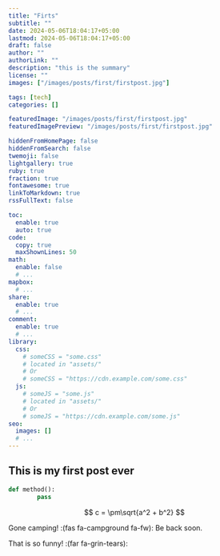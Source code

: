 ```yaml
---
title: "Firts"
subtitle: ""
date: 2024-05-06T18:04:17+05:00
lastmod: 2024-05-06T18:04:17+05:00
draft: false
author: ""
authorLink: ""
description: "this is the summary"
license: ""
images: ["/images/posts/first/firstpost.jpg"]

tags: [tech]
categories: []

featuredImage: "/images/posts/first/firstpost.jpg"
featuredImagePreview: "/images/posts/first/firstpost.jpg"

hiddenFromHomePage: false
hiddenFromSearch: false
twemoji: false
lightgallery: true
ruby: true
fraction: true
fontawesome: true
linkToMarkdown: true
rssFullText: false

toc:
  enable: true
  auto: true
code:
  copy: true
  maxShownLines: 50
math:
  enable: false
  # ...
mapbox:
  # ...
share:
  enable: true
  # ...
comment:
  enable: true
  # ...
library:
  css:
    # someCSS = "some.css"
    # located in "assets/"
    # Or
    # someCSS = "https://cdn.example.com/some.css"
  js:
    # someJS = "some.js"
    # located in "assets/"
    # Or
    # someJS = "https://cdn.example.com/some.js"
seo:
  images: []
  # ...
---
```


## This is my first post ever

<!--more-->

```python
def method():
        pass
```

$$
c = \pm\sqrt{a^2 + b^2}
$$

Gone camping! :(fas fa-campground fa-fw): Be back soon.

That is so funny! :(far fa-grin-tears):
